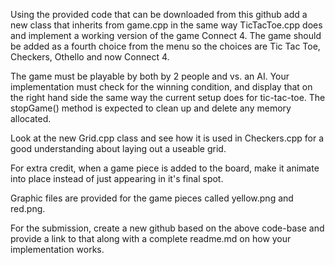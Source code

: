 Using the provided code that can be downloaded from this github add a new class that inherits from game.cpp in the same way TicTacToe.cpp does and implement a working version of the game Connect 4. The game should be added as a fourth choice from the menu so the choices are Tic Tac Toe, Checkers, Othello and now Connect 4.

The game must be playable by both by 2 people and vs. an AI. Your implementation must check for the winning condition, and display that on the right hand side the same way the current setup does for tic-tac-toe. The stopGame() method is expected to clean up and delete any memory allocated.

Look at the new Grid.cpp class and see how it is used in Checkers.cpp for a good understanding about laying out a useable grid.

For extra credit, when a game piece is added to the board, make it animate into place instead of just appearing in it's final spot.

Graphic files are provided for the game pieces called yellow.png and red.png.

For the submission, create a new github based on the above code-base and provide a link to that along with a complete readme.md on how your implementation works.
